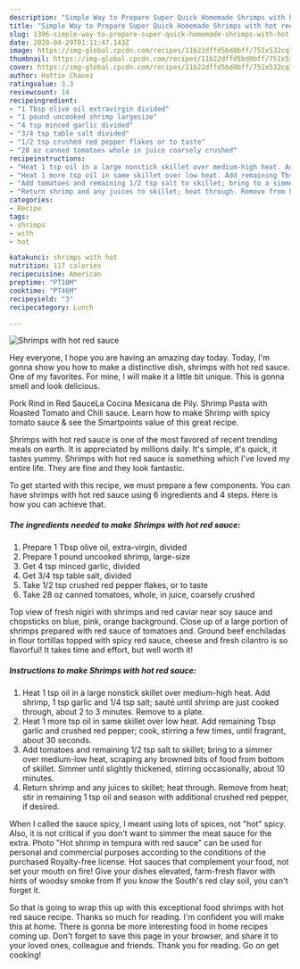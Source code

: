 ```yaml
---
description: "Simple Way to Prepare Super Quick Homemade Shrimps with hot red sauce"
title: "Simple Way to Prepare Super Quick Homemade Shrimps with hot red sauce"
slug: 1396-simple-way-to-prepare-super-quick-homemade-shrimps-with-hot-red-sauce
date: 2020-04-29T01:11:47.143Z
image: https://img-global.cpcdn.com/recipes/11b22dffd5bd0bff/751x532cq70/shrimps-with-hot-red-sauce-recipe-main-photo.jpg
thumbnail: https://img-global.cpcdn.com/recipes/11b22dffd5bd0bff/751x532cq70/shrimps-with-hot-red-sauce-recipe-main-photo.jpg
cover: https://img-global.cpcdn.com/recipes/11b22dffd5bd0bff/751x532cq70/shrimps-with-hot-red-sauce-recipe-main-photo.jpg
author: Hattie Chavez
ratingvalue: 3.3
reviewcount: 14
recipeingredient:
- "1 Tbsp olive oil extravirgin divided"
- "1 pound uncooked shrimp largesize"
- "4 tsp minced garlic divided"
- "3/4 tsp table salt divided"
- "1/2 tsp crushed red pepper flakes or to taste"
- "28 oz canned tomatoes whole in juice coarsely crushed"
recipeinstructions:
- "Heat 1 tsp oil in a large nonstick skillet over medium-high heat. Add shrimp, 1 tsp garlic and 1/4 tsp salt; sauté until shrimp are just cooked through, about 2 to 3 minutes. Remove to a plate."
- "Heat 1 more tsp oil in same skillet over low heat. Add remaining Tbsp garlic and crushed red pepper; cook, stirring a few times, until fragrant, about 30 seconds."
- "Add tomatoes and remaining 1/2 tsp salt to skillet; bring to a simmer over medium-low heat, scraping any browned bits of food from bottom of skillet. Simmer until slightly thickened, stirring occasionally, about 10 minutes."
- "Return shrimp and any juices to skillet; heat through. Remove from heat; stir in remaining 1 tsp oil and season with additional crushed red pepper, if desired."
categories:
- Recipe
tags:
- shrimps
- with
- hot

katakunci: shrimps with hot 
nutrition: 117 calories
recipecuisine: American
preptime: "PT10M"
cooktime: "PT46M"
recipeyield: "3"
recipecategory: Lunch

---
```



![Shrimps with hot red sauce](https://img-global.cpcdn.com/recipes/11b22dffd5bd0bff/751x532cq70/shrimps-with-hot-red-sauce-recipe-main-photo.jpg)

Hey everyone, I hope you are having an amazing day today. Today, I'm gonna show you how to make a distinctive dish, shrimps with hot red sauce. One of my favorites. For mine, I will make it a little bit unique. This is gonna smell and look delicious.

Pork Rind in Red SauceLa Cocina Mexicana de Pily. Shrimp Pasta with Roasted Tomato and Chili sauce. Learn how to make Shrimp with spicy tomato sauce &amp; see the Smartpoints value of this great recipe.

Shrimps with hot red sauce is one of the most favored of recent trending meals on earth. It is appreciated by millions daily. It's simple, it's quick, it tastes yummy. Shrimps with hot red sauce is something which I've loved my entire life. They are fine and they look fantastic.


To get started with this recipe, we must prepare a few components. You can have shrimps with hot red sauce using 6 ingredients and 4 steps. Here is how you can achieve that.

<!--inarticleads1-->

##### The ingredients needed to make Shrimps with hot red sauce:

1. Prepare 1 Tbsp olive oil, extra-virgin, divided
1. Prepare 1 pound uncooked shrimp, large-size
1. Get 4 tsp minced garlic, divided
1. Get 3/4 tsp table salt, divided
1. Take 1/2 tsp crushed red pepper flakes, or to taste
1. Take 28 oz canned tomatoes, whole, in juice, coarsely crushed


Top view of fresh nigiri with shrimps and red caviar near soy sauce and chopsticks on blue, pink, orange background. Close up of a large portion of shrimps prepared with red sauce of tomatoes and. Ground beef enchiladas in flour tortillas topped with spicy red sauce, cheese and fresh cilantro is so flavorful! It takes time and effort, but well worth it! 

<!--inarticleads2-->

##### Instructions to make Shrimps with hot red sauce:

1. Heat 1 tsp oil in a large nonstick skillet over medium-high heat. Add shrimp, 1 tsp garlic and 1/4 tsp salt; sauté until shrimp are just cooked through, about 2 to 3 minutes. Remove to a plate.
1. Heat 1 more tsp oil in same skillet over low heat. Add remaining Tbsp garlic and crushed red pepper; cook, stirring a few times, until fragrant, about 30 seconds.
1. Add tomatoes and remaining 1/2 tsp salt to skillet; bring to a simmer over medium-low heat, scraping any browned bits of food from bottom of skillet. Simmer until slightly thickened, stirring occasionally, about 10 minutes.
1. Return shrimp and any juices to skillet; heat through. Remove from heat; stir in remaining 1 tsp oil and season with additional crushed red pepper, if desired.


When I called the sauce spicy, I meant using lots of spices, not &#34;hot&#34; spicy. Also, it is not critical if you don&#39;t want to simmer the meat sauce for the extra. Photo &#34;Hot shrimp in tempura with red sauce&#34; can be used for personal and commercial purposes according to the conditions of the purchased Royalty-free license. Hot sauces that complement your food, not set your mouth on fire! Give your dishes elevated, farm-fresh flavor with hints of woodsy smoke from If you know the South&#39;s red clay soil, you can&#39;t forget it. 

So that is going to wrap this up with this exceptional food shrimps with hot red sauce recipe. Thanks so much for reading. I'm confident you will make this at home. There is gonna be more interesting food in home recipes coming up. Don't forget to save this page in your browser, and share it to your loved ones, colleague and friends. Thank you for reading. Go on get cooking!
